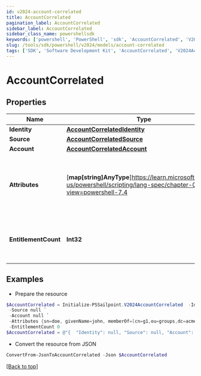 ```yaml
---
id: v2024-account-correlated
title: AccountCorrelated
pagination_label: AccountCorrelated
sidebar_label: AccountCorrelated
sidebar_class_name: powershellsdk
keywords: ['powershell', 'PowerShell', 'sdk', 'AccountCorrelated', 'V2024AccountCorrelated'] 
slug: /tools/sdk/powershell/v2024/models/account-correlated
tags: ['SDK', 'Software Development Kit', 'AccountCorrelated', 'V2024AccountCorrelated']
---
```



# AccountCorrelated

## Properties

Name | Type | Description | Notes
------------ | ------------- | ------------- | -------------
**Identity** | [**AccountCorrelatedIdentity**](account-correlated-identity) |  | [required]
**Source** | [**AccountCorrelatedSource**](account-correlated-source) |  | [required]
**Account** | [**AccountCorrelatedAccount**](account-correlated-account) |  | [required]
**Attributes** | [**map[string]AnyType**]https://learn.microsoft.com/en-us/powershell/scripting/lang-spec/chapter-04?view=powershell-7.4 | The attributes associated with the account.  Attributes are unique per source. | [required]
**EntitlementCount** | **Int32** | The number of entitlements associated with this account. | [optional] 

## Examples

- Prepare the resource
```powershell
$AccountCorrelated = Initialize-PSSailpoint.V2024AccountCorrelated  -Identity null `
 -Source null `
 -Account null `
 -Attributes {sn=doe, givenName=john, memberOf=[cn=g1,ou=groups,dc=acme,dc=com, cn=g2,ou=groups,dc=acme,dc=com, cn=g3,ou=groups,dc=acme,dc=com]} `
 -EntitlementCount 0
$AccountCorrelated = @"{  "Identity": null, "Source": null, "Account": null, "Attributes": {"sn": "doe", "givenName": "john", "memberOf":["cn",":", "g1","ou",":", "groups","dc",":", "acme","dc",":", "com", "cn",":", "g2","ou",":", "groups","dc",":", "acme","dc",":", "com", "cn",":", "g3","ou",":", "groups","dc",":", "acme","dc",":", "com]}", "EntitlementCount:", "0"] }}"@
```

- Convert the resource from JSON
```powershell
ConvertFrom-JsonToAccountCorrelated -Json $AccountCorrelated
```


[[Back to top]](#) 

